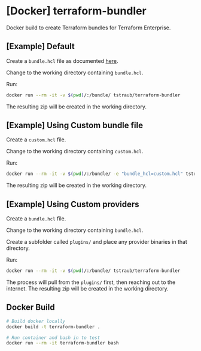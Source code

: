 # [Docker] terraform-bundler

Docker build to create Terraform bundles for Terraform Enterprise.

## [Example] Default

Create a `bundle.hcl` file as documented [here](https://github.com/hashicorp/terraform/tree/master/tools/terraform-bundle#usage).

Change to the working directory containing `bundle.hcl`.

Run:

```sh
docker run --rm -it -v $(pwd)/:/bundle/ tstraub/terraform-bundler
```

The resulting zip will be created in the working directory.

## [Example] Using Custom bundle file

Create a `custom.hcl` file.

Change to the working directory containing `custom.hcl`.

Run:

```sh
docker run --rm -it -v $(pwd)/:/bundle/ -e "bundle_hcl=custom.hcl" tstraub/terraform-bundler
```

The resulting zip will be created in the working directory.

## [Example] Using Custom providers

Create a `bundle.hcl` file.

Change to the working directory containing `bundle.hcl`.

Create a subfolder called `plugins/` and place any provider binaries in that directory.

Run:

```sh
docker run --rm -it -v $(pwd)/:/bundle/ tstraub/terraform-bundler
```

The process will pull from the `plugins/` first, then reaching out to the internet.
The resulting zip will be created in the working directory.


## Docker Build

```sh
# Build docker locally
docker build -t terraform-bundler .

# Run container and bash in to test
docker run --rm -it terraform-bundler bash
```

